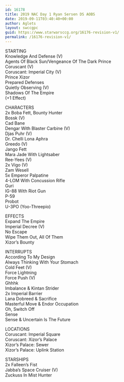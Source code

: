 ```yaml
---
id: 16178
title: 2019 NAC Day 1 Ryan Sersen DS AOBS
date: 2019-09-11T03:40:40+00:00
author: Aglets
layout: swccgpc
guid: https://www.starwarsccg.org/16176-revision-v1/
permalink: /16176-revision-v1/
---
```

STARTING  
Knowledge And Defense (V)  
Agents Of Black Sun/Vengeance Of The Dark Prince  
Coruscant (V)  
Coruscant: Imperial City (V)  
Prince Xizor  
Prepared Defenses  
Quietly Observing (V)  
Shadows Of The Empire  
(+1 Effect)

CHARACTERS  
2x Boba Fett, Bounty Hunter  
Bossk (V)  
Cad Bane  
Dengar With Blaster Carbine (V)  
Djas Puhr (V)  
Dr. Chelli Lona Aphra  
Greedo (V)  
Jango Fett  
Mara Jade With Lightsaber  
Ree-Yees (V)  
2x Vigo (V)  
Zam Wesell  
5x Emperor Palpatine  
4-LOM With Concussion Rifle  
Guri  
IG-88 With Riot Gun  
P-59  
Probot  
U-3PO (Yoo-Threepio)

EFFECTS  
Expand The Empire  
Imperial Decree (V)  
No Escape  
Wipe Them Out, All Of Them  
Xizor&#8217;s Bounty

INTERRUPTS  
According To My Design  
Always Thinking With Your Stomach  
Cold Feet (V)  
Force Lightning  
Force Push (V)  
Ghhhk  
Imbalance & Kintan Strider  
2x Imperial Barrier  
Lana Dobreed & Sacrifice  
Masterful Move & Endor Occupation  
Oh, Switch Off  
Sense  
Sense & Uncertain Is The Future

LOCATIONS  
Coruscant: Imperial Square  
Coruscant: Xizor&#8217;s Palace  
Xizor&#8217;s Palace: Sewer  
Xizor&#8217;s Palace: Uplink Station

STARSHIPS  
2x Falleen&#8217;s Fist  
Jabba&#8217;s Space Cruiser (V)  
Zuckuss In Mist Hunter